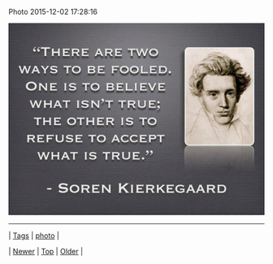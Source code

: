 <!--
title: Photo 2015-12-02 17
date: 2020-06-28T15:27:00.103Z
tags: photo
-->


Photo 2015-12-02 17:28:16

![](134406090661-0.jpg)

<!--BOTTOM-POST-NAVIGATION-->
---

| [Tags](tags.md) | [photo](tag-photo.md) |

| [Newer](134290204389.md) | [Top](index.md) | [Older](134410248557.md) |